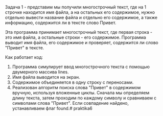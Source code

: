 Задача 1 - представим мы получили многострочный текст, где на 1 строчке находится имя файла, а на остальных его содержимое, нужно отдельно вывести название файла и отдельно его содержимое, а также информацию, содержится ли в тексте слово Привет.

Эта программа принимает многострочный текст, где первая строка - это имя файла, а остальные строки - его содержимое. Программа выводит имя файла, его содержимое и проверяет, содержится ли слово "Привет" в тексте.

Как работает код:
1. Программа симулирует ввод многострочного текста с помощью двумерного массива lines.
2. Имя файла выводится на экран.
3. Содержимое объединяется в одну строку с переносами.
4. Реализован алгоритм поиска слова "Привет" в содержимом вручную, используя вложенные циклы. Сначала мы определяем длину текста, затем проходим по каждому символу и сравниваем с символами слова "Привет". Если совпадение найдено, устанавливаем флаг found.# praktika6
